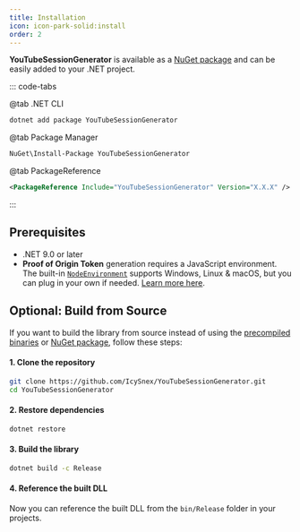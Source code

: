 ```yaml
---
title: Installation
icon: icon-park-solid:install
order: 2
---
```


**YouTubeSessionGenerator** is available as a [NuGet package](https://www.nuget.org/packages/YouTubeSessionGenerator) and can be easily added to your .NET project.

::: code-tabs

@tab .NET CLI

```bash
dotnet add package YouTubeSessionGenerator
```

@tab Package Manager

```ps
NuGet\Install-Package YouTubeSessionGenerator
```

@tab PackageReference

```xml
<PackageReference Include="YouTubeSessionGenerator" Version="X.X.X" />
```

:::


## Prerequisites

- .NET 9.0 or later
- **Proof of Origin Token** generation requires a JavaScript environment. The built-in [`NodeEnvironment`](/YouTubeSessionGenerator/reference/YouTubeSessionGenerator/Js/Environments/NodeEnvironment.html) supports Windows, Linux & macOS, but you can plug in your own if needed. [Learn more here](configuration.html#jsenvironment).


## Optional: Build from Source
If you want to build the library from source instead of using the [precompiled binaries](https://github.com/IcySnex/YouTubeSessionGenerator/releases) or [NuGet package](https://www.nuget.org/packages/YouTubeSessionGenerator), follow these steps:

#### 1. Clone the repository
```bash
git clone https://github.com/IcySnex/YouTubeSessionGenerator.git
cd YouTubeSessionGenerator
```

#### 2. Restore dependencies
```bash
dotnet restore
```

#### 3. Build the library
```bash
dotnet build -c Release
```

#### 4. Reference the built DLL
Now you can reference the built DLL from the `bin/Release` folder in your projects.